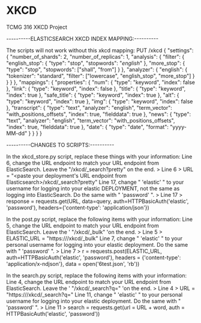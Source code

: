 # XKCD
TCMG 316 XKCD Project

----------ELASTICSEARCH XKCD INDEX MAPPING:----------

The scripts will not work without this xkcd mapping:
PUT /xkcd
{
	"settings": {
		"number_of_shards": 2,
		"number_of_replicas": 1,
		"analysis": {
			"filter": {
				"english_stop": {
					"type": "stop",
					"stopwords": "_english_"
				},
				"more_stop": {
					"type": "stop",
					"stopwords": ["shall", "from"]
				}
			},
			"analyzer": {
				"english": {
					"tokenizer": "standard",
					"filter": ["lowercase", "english_stop", "more_stop"]
				}
			}
		}
	},
	"mappings": {
			"properties": {
				"num": {
					"type": "keyword",
					"index": false
				},
				"link": {
					"type": "keyword",
					"index": false
				},
				"title": {
					"type": "keyword",
					"index": true
				},
				"safe_title": {
					"type": "keyword",
					"index": true
				},
				"alt": {
					"type": "keyword",
					"index": true
				},
				"img": {
					"type": "keyword",
					"index": false
				},
				"transcript": {
					"type": "text",
					"analyzer": "english",
					"term_vector": "with_positions_offsets",
					"index": true,
					"fielddata": true
				},
				"news": {
					"type": "text",
					"analyzer": "english",
					"term_vector": "with_positions_offsets",
					"index": true,
					"fielddata": true
				},
				"date": {
					"type": "date",
					"format": "yyyy-MM-dd"
				}
			}
		}
	}

----------CHANGES TO SCRIPTS:----------

In the xkcd_store.py script, replace these things with your information:
  Line 6, change the URL endpoint to match your URL endpoint from ElasticSearch. Leave the "/xkcd/_search?pretty" on the end.
      > Line 6  >   URL = "<paste your deployment's URL endpoint from Elasticsearch>/xkcd/_search?pretty"
  Line 17, change " 'elastic' " to your username for logging into your elastic DEPLOYMENT, not the same as logging into ElasticSearch.
  Do the same with " 'password' ".
      > Line 17 >   response = requests.get(URL, data=query, auth=HTTPBasicAuth('elastic', 'password'), headers={'content-type': 'application/json'})

In the post.py script, replace the following items with your information:
  Line 5, change the URL endpoint to match your URL endpoint from ElasticSearch. Leave the ' "/xkcd/_bulk" 'on the end.
      > Line 5  >   ELASTIC_URL = "https://<Your URL Endpoint Here>/xkcd/_bulk"
  Line 7, change " 'elastic' " to your personal username for logging into your elastic deployment. Do the same with " 'password' ".
      > Line 7  >   r = requests.post(ELASTIC_URL, auth=HTTPBasicAuth('elastic', 'password'), headers = {'content-type': 'application/x-ndjson'}, data = open('6test.json', 'rb'))

In the search.py script, replace the following items with your information:\
  Line 4, change the URL endpoint to match your URL endpoint from ElasticSearch. Leave the ' "/xkcd/_search?q=" 'on the end.
      > Line 4  >   URL = "https://<Your URL Endpoint Here>/xkcd/_search?q="
  Line 11, change " 'elastic' " to your personal username for logging into your elastic deployment. Do the same with " 'password' ".
      > Line 11 >   search = requests.get(url = URL + word, auth = HTTPBasicAuth('elastic', 'password'))
    
